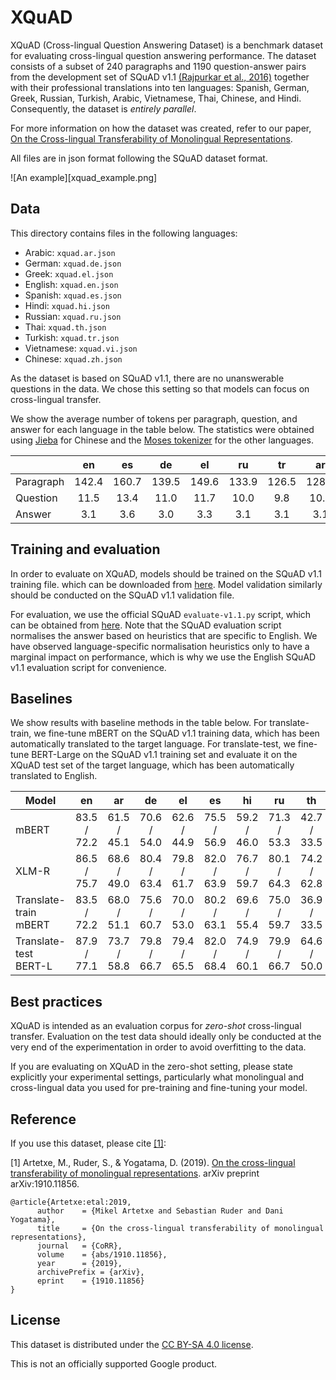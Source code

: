 # XQuAD

XQuAD (Cross-lingual Question Answering Dataset) is a benchmark dataset for evaluating cross-lingual question answering performance.
The dataset consists of a subset of 240 paragraphs and 1190 question-answer pairs from
the development set of SQuAD v1.1 [(Rajpurkar et al., 2016)](https://www.aclweb.org/anthology/D16-1264/) together with their professional
translations into ten languages: Spanish, German, Greek, Russian, Turkish, Arabic, Vietnamese, Thai, Chinese, and Hindi.
Consequently, the dataset is _entirely parallel_.

For more information on how the dataset was created, refer to our paper,
[On the Cross-lingual Transferability of Monolingual Representations](https://arxiv.org/abs/1910.11856).

All files are in json format following the SQuAD dataset format. 

![An example][xquad_example.png]

## Data

This directory contains files in the following languages:
- Arabic: `xquad.ar.json`
- German: `xquad.de.json`
- Greek: `xquad.el.json`
- English: `xquad.en.json`
- Spanish: `xquad.es.json`
- Hindi: `xquad.hi.json`
- Russian: `xquad.ru.json`
- Thai: `xquad.th.json`
- Turkish: `xquad.tr.json`
- Vietnamese: `xquad.vi.json`
- Chinese: `xquad.zh.json`

As the dataset is based on SQuAD v1.1, there are no unanswerable questions in the data. We chose this
setting so that models can focus on cross-lingual transfer.

We show the average number of tokens per paragraph, question, and answer for each language in the
table below. The statistics were obtained using [Jieba](https://github.com/fxsjy/jieba) for Chinese
and the [Moses tokenizer](https://github.com/moses-smt/mosesdecoder/blob/master/scripts/tokenizer/tokenizer.perl)
for the other languages. 

|           |   en  |   es  |   de  |   el  |   ru  |   tr  |   ar  |   vi  |   th  |   zh  |   hi  |
|-----------|:-----:|:-----:|:-----:|:-----:|:-----:|:-----:|:-----:|:-----:|:-----:|:-----:|:-----:|
| Paragraph | 142.4 | 160.7 | 139.5 | 149.6 | 133.9 | 126.5 | 128.2 | 191.2 | 158.7 | 147.6 | 232.4 |
| Question  |  11.5 |  13.4 |  11.0 |  11.7 |  10.0 |  9.8  |  10.7 |  14.8 |  11.5 |  10.5 |  18.7 |
| Answer    |  3.1  |  3.6  |  3.0  |  3.3  |  3.1  |  3.1  |  3.1  |  4.5  |  4.1  |  3.5  |  5.6  |

## Training and evaluation

In order to evaluate on XQuAD, models should be trained on the SQuAD v1.1 training file. which can be
downloaded from [here](https://github.com/rajpurkar/SQuAD-explorer/blob/master/dataset/train-v1.1.json). 
Model validation similarly should be conducted on the SQuAD v1.1 validation file.

For evaluation, we use the official SQuAD `evaluate-v1.1.py` script, which can be obtained from
[here](https://raw.githubusercontent.com/allenai/bi-att-flow/master/squad/evaluate-v1.1.py). Note that 
the SQuAD evaluation script normalises the answer based on heuristics that are specific to English.
We have observed language-specific normalisation heuristics only to have a marginal impact on performance,
which is why we use the English SQuAD v1.1 evaluation script for convenience.

## Baselines

We show results with baseline methods in the table below. For translate-train, 
we fine-tune mBERT on the SQuAD v1.1 training data, which has been automatically translated
to the target language. For translate-test, we fine-tune BERT-Large on the SQuAD v1.1 training set
and evaluate it on the XQuAD test set of the target language, which has been automatically translated to English.

| Model                 |      en     |      ar     |      de     |      el     |      es     |      hi     |      ru     |      th     |      tr     |      vi     |      zh     |     avg     |
|-----------------------|:-----------:|:-----------:|:-----------:|:-----------:|:-----------:|:-----------:|:-----------:|:-----------:|:-----------:|:-----------:|:-----------:|:-----------:|
| mBERT                 | 83.5 / 72.2 | 61.5 / 45.1 | 70.6 / 54.0 | 62.6 / 44.9 | 75.5 / 56.9 | 59.2 / 46.0 | 71.3 / 53.3 | 42.7 / 33.5 | 55.4 / 40.1 | 69.5 / 49.6 | 58.0 / 48.3 | 64.5 / 49.4 |
| XLM-R                 | 86.5 / 75.7 | 68.6 / 49.0 | 80.4 / 63.4 | 79.8 / 61.7 | 82.0 / 63.9 | 76.7 / 59.7 | 80.1 / 64.3 | 74.2 / 62.8 | 75.9 / 59.3 | 79.1 / 59.0 | 59.3 / 50.0 | 76.6 / 60.8 |
| Translate-train mBERT | 83.5 / 72.2 | 68.0 / 51.1 | 75.6 / 60.7 | 70.0 / 53.0 | 80.2 / 63.1 | 69.6 / 55.4 | 75.0 / 59.7 | 36.9 / 33.5 | 68.9 / 54.8 | 75.6 / 56.2 | 66.2 / 56.6 | 70.0 / 56.0 |
| Translate-test BERT-L | 87.9 / 77.1 | 73.7 / 58.8 | 79.8 / 66.7 | 79.4 / 65.5 | 82.0 / 68.4 | 74.9 / 60.1 | 79.9 / 66.7 | 64.6 / 50.0 | 67.4 / 49.6 | 76.3 / 61.5 | 73.7 / 59.1 | 76.3 / 62.1 |

## Best practices

XQuAD is intended as an evaluation corpus for _zero-shot_ cross-lingual transfer.
Evaluation on the test data should ideally only be conducted at the very end of
the experimentation in order to avoid overfitting to the data.

If you are evaluating on XQuAD in the zero-shot setting, please state explicitly 
your experimental settings, particularly what monolingual and cross-lingual data 
you used for pre-training and fine-tuning your model.

## Reference

If you use this dataset, please cite [[1]](https://arxiv.org/abs/1910.11856):

[1] Artetxe, M., Ruder, S., & Yogatama, D. (2019). [On the cross-lingual transferability of monolingual representations](https://arxiv.org/abs/1910.11856). arXiv preprint arXiv:1910.11856.

```
@article{Artetxe:etal:2019,
      author    = {Mikel Artetxe and Sebastian Ruder and Dani Yogatama},
      title     = {On the cross-lingual transferability of monolingual representations},
      journal   = {CoRR},
      volume    = {abs/1910.11856},
      year      = {2019},
      archivePrefix = {arXiv},
      eprint    = {1910.11856}
}
```

## License

This dataset is distributed under the [CC BY-SA 4.0 license](https://creativecommons.org/licenses/by-sa/4.0/legalcode).

This is not an officially supported Google product.
